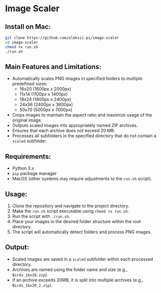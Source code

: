 # Image Scaler

## Install on Mac:

```bash
git clone https://github.com/oleksii-pi/image-scaler
cd image-scaler
chmod +x run.sh
./run.sh
```

## Main Features and Limitations:

- Automatically scales PNG images in specified folders to multiple predefined sizes:
  - 16x20 (1600px x 2000px)
  - 11x14 (1100px x 1400px)
  - 18x24 (1800px x 2400px)
  - 24x36 (2400px x 3600px)
  - 50x70 (5000px x 7000px)
- Crops images to maintain the aspect ratio and maximize usage of the original image.
- Outputs scaled images into appropriately named ZIP archives.
- Ensures that each archive does not exceed 20 MB.
- Processes all subfolders in the specified directory that do not contain a `scaled` subfolder.

## Requirements:

- Python 3.x
- `pip` package manager
- MacOS (other systems may require adjustments to the `run.sh` script).

## Usage:

1. Clone the repository and navigate to the project directory.
2. Make the `run.sh` script executable using `chmod +x run.sh`.
3. Run the script with `./run.sh`.
4. Place your images in the desired folder structure within the root directory.
5. The script will automatically detect folders and process PNG images.

## Output:

- Scaled images are saved in a `scaled` subfolder within each processed directory.
- Archives are named using the folder name and size (e.g., `Birds_16x20.zip`).
- If an archive exceeds 20MB, it is split into multiple archives (e.g., `Birds_16x20_2.zip`).
